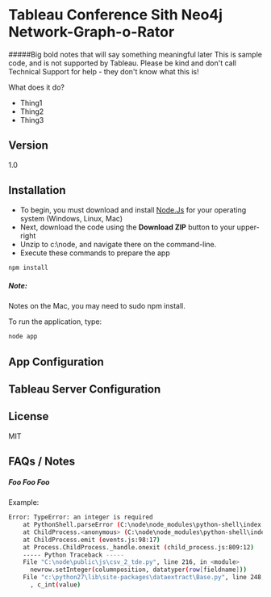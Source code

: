 Tableau Conference Sith Neo4j Network-Graph-o-Rator
=========

#####Big bold notes that will say something meaningful later
This is sample code, and is not supported by Tableau. Please be kind and don't call Technical Support for help - they don't know what this is!

What does it do?

  - Thing1
  - Thing2
  - Thing3


Version
----

1.0



Installation
--------------

 - To begin, you must download and install [Node.Js] for your operating system (Windows, Linux, Mac)
 - Next, download the code using the **Download ZIP** button to your upper-right
 - Unzip to c:\node, and navigate there on the command-line.
 - Execute these commands to prepare the app
 
```sh
npm install 
```

##### Note: 
Notes on the Mac, you may need to sudo npm install.
  
To run the application, type:

```sh
node app
```
App  Configuration
-----------



Tableau Server Configuration
----
 

License
----

MIT

FAQs / Notes
----

##### Foo Foo Foo
Example:
```sh
Error: TypeError: an integer is required
    at PythonShell.parseError (C:\node\node_modules\python-shell\index.js:131:17)
    at ChildProcess.<anonymous> (C:\node\node_modules\python-shell\index.js:67:28)
    at ChildProcess.emit (events.js:98:17)
    at Process.ChildProcess._handle.onexit (child_process.js:809:12)
    ----- Python Traceback -----
    File "C:\node\public\js\csv_2_tde.py", line 216, in <module>
      newrow.setInteger(columnposition, datatyper(row[fieldname]))
    File "c:\python27\lib\site-packages\dataextract\Base.py", line 248, in setInteger
      , c_int(value)
 ```     

 



[PhantomJS]:http://phantomjs.org
[Node.js]:http://nodejs.org/
[Extract API]:http://www.tableausoftware.com/data-extract-api
[Python 2.7.X]:https://www.python.org/download/releases/2.7/
[documentation]:http://onlinehelp.tableausoftware.com/current/server/en-us/help.htm#trusted_auth_trustIP.htm
[Enable access]:http://kb.tableausoftware.com/articles/knowledgebase/creating-custom-administrative-views
[Tableau Developer Community]:http://community.tableausoftware.com/groups/dev-community
[Ryan Robitialle]:http://ryrobes.com/